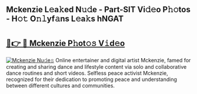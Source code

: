 ## Mckenzie L𝚎a𝚔ed N𝚞𝚍e - Part-SIT Vi𝚍𝚎o P𝚑𝚘tos - H𝚘𝚝 O𝚗𝚕yf𝚊ns L𝚎a𝚔s hNGAT

# <h2><a href="http://kfc4zh.oniu.top/?m=Mckenzie">🔗👉 🔴 Mckenzie P𝚑ot𝚘𝚜 V𝚒d𝚎o</a></h2>

[![Mckenzie Nu𝚍e𝚜](https://i.imgur.com/0qMVB7G.gif)](http://kfc4zh.oniu.top/?m=Mckenzie)
Online entertainer and digital artist Mckenzie, famed for creating and sharing dance and lifestyle content via solo and collaborative dance routines and short videos. Selfless peace activist Mckenzie, recognized for their dedication to promoting peace and understanding between different cultures and communities.  
